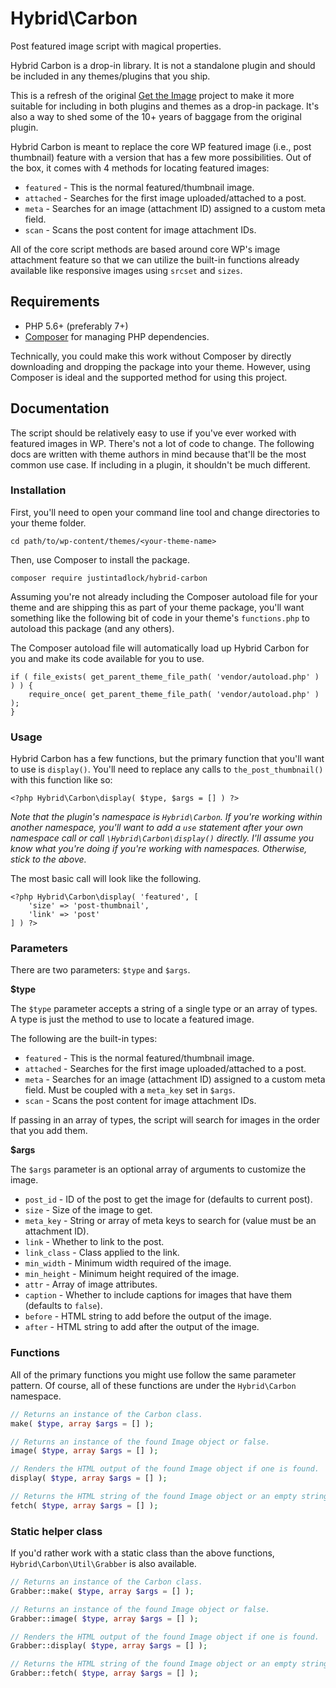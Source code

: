 # Hybrid\\Carbon

Post featured image script with magical properties.

Hybrid Carbon is a drop-in library.  It is not a standalone plugin and should be included in any themes/plugins that you ship.

This is a refresh of the original [Get the Image](https://github.com/justintadlock/get-the-image) project to make it more suitable for including in both plugins and themes as a drop-in package.  It's also a way to shed some of the 10+ years of baggage from the original plugin.

Hybrid Carbon is meant to replace the core WP featured image (i.e., post thumbnail) feature with a version that has a few more possibilities.  Out of the box, it comes with 4 methods for locating featured images:

* `featured` - This is the normal featured/thumbnail image.
* `attached` - Searches for the first image uploaded/attached to a post.
* `meta` - Searches for an image (attachment ID) assigned to a custom meta field.
* `scan` - Scans the post content for image attachment IDs.

All of the core script methods are based around core WP's image attachment feature so that we can utilize the built-in functions already available like responsive images using `srcset` and `sizes`.

## Requirements

* PHP 5.6+ (preferably 7+)
* [Composer](https://getcomposer.org/) for managing PHP dependencies.

Technically, you could make this work without Composer by directly downloading and dropping the package into your theme.  However, using Composer is ideal and the supported method for using this project.

## Documentation

The script should be relatively easy to use if you've ever worked with featured images in WP.  There's not a lot of code to change.  The following docs are written with theme authors in mind because that'll be the most common use case.  If including in a plugin, it shouldn't be much different.

### Installation

First, you'll need to open your command line tool and change directories to your theme folder.

```
cd path/to/wp-content/themes/<your-theme-name>
```

Then, use Composer to install the package.

```
composer require justintadlock/hybrid-carbon
```

Assuming you're not already including the Composer autoload file for your theme and are shipping this as part of your theme package, you'll want something like the following bit of code in your theme's `functions.php` to autoload this package (and any others).

The Composer autoload file will automatically load up Hybrid Carbon for you and make its code available for you to use.

```
if ( file_exists( get_parent_theme_file_path( 'vendor/autoload.php' ) ) ) {
	require_once( get_parent_theme_file_path( 'vendor/autoload.php' ) );
}
```

### Usage

Hybrid Carbon has a few functions, but the primary function that you'll want to use is `display()`.  You'll need to replace any calls to `the_post_thumbnail()` with this function like so:

```
<?php Hybrid\Carbon\display( $type, $args = [] ) ?>
```

_Note that the plugin's namespace is `Hybrid\Carbon`.  If you're working within another namespace, you'll want to add a `use` statement after your own namespace call or call `\Hybrid\Carbon\display()` directly.  I'll assume you know what you're doing if you're working with namespaces.  Otherwise, stick to the above._

The most basic call will look like the following.

```
<?php Hybrid\Carbon\display( 'featured', [
	'size' => 'post-thumbnail',
	'link' => 'post'
] ) ?>
```

### Parameters

There are two parameters:  `$type` and `$args`.

**$type**

The `$type` parameter accepts a string of a single type or an array of types.  A type is just the method to use to locate a featured image.

The following are the built-in types:

* `featured` - This is the normal featured/thumbnail image.
* `attached` - Searches for the first image uploaded/attached to a post.
* `meta` - Searches for an image (attachment ID) assigned to a custom meta field. Must be coupled with a `meta_key` set in `$args`.
* `scan` - Scans the post content for image attachment IDs.

If passing in an array of types, the script will search for images in the order that you add them.

**$args**

The `$args` parameter is an optional array of arguments to customize the image.

* `post_id` - ID of the post to get the image for (defaults to current post).
* `size` - Size of the image to get.
* `meta_key` - String or array of meta keys to search for (value must be an attachment ID).
* `link` - Whether to link to the post.
* `link_class` - Class applied to the link.
* `min_width` - Minimum width required of the image.
* `min_height` - Minimum height required of the image.
* `attr` - Array of image attributes.
* `caption` - Whether to include captions for images that have them (defaults to `false`).
* `before` - HTML string to add before the output of the image.
* `after` - HTML string to add after the output of the image.

### Functions

All of the primary functions you might use follow the same parameter pattern.  Of course, all of these functions are under the `Hybrid\Carbon` namespace.

```php
// Returns an instance of the Carbon class.
make( $type, array $args = [] );

// Returns an instance of the found Image object or false.
image( $type, array $args = [] );

// Renders the HTML output of the found Image object if one is found.
display( $type, array $args = [] );

// Returns the HTML string of the found Image object or an empty string.
fetch( $type, array $args = [] );
```

### Static helper class

If you'd rather work with a static class than the above functions, `Hybrid\Carbon\Util\Grabber` is also available.

```php
// Returns an instance of the Carbon class.
Grabber::make( $type, array $args = [] );

// Returns an instance of the found Image object or false.
Grabber::image( $type, array $args = [] );

// Renders the HTML output of the found Image object if one is found.
Grabber::display( $type, array $args = [] );

// Returns the HTML string of the found Image object or an empty string.
Grabber::fetch( $type, array $args = [] );
```
